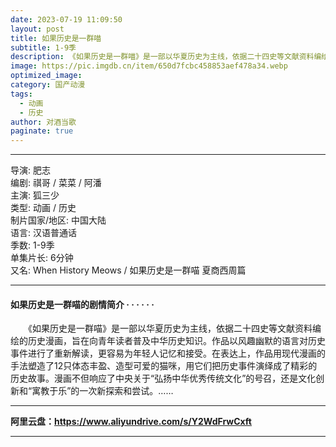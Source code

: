 ```yaml
---
date: 2023-07-19 11:09:50
layout: post
title: 如果历史是一群喵
subtitle: 1-9季 
description: 《如果历史是一群喵》是一部以华夏历史为主线，依据二十四史等文献资料编绘的历史漫画，旨在向青年读者普及中华历史知识...
image: https://pic.imgdb.cn/item/650d7fcbc458853aef478a34.webp
optimized_image: 
category: 国产动漫
tags:
  - 动画
  - 历史
author: 对酒当歌
paginate: true
---
```


---

导演: 肥志  
编剧: 祺哥 / 菜菜 / 阿潘  
主演: 狐三少  
类型: 动画 / 历史  
制片国家/地区: 中国大陆  
语言: 汉语普通话  
季数: 1-9季  
单集片长: 6分钟  
又名: When History Meows / 如果历史是一群喵 夏商西周篇  

---

#### 如果历史是一群喵的剧情简介 · · · · · ·

　　《如果历史是一群喵》是一部以华夏历史为主线，依据二十四史等文献资料编绘的历史漫画，旨在向青年读者普及中华历史知识。作品以风趣幽默的语言对历史事件进行了重新解读，更容易为年轻人记忆和接受。在表达上，作品用现代漫画的手法塑造了12只体态丰盈、造型可爱的猫咪，用它们把历史事件演绎成了精彩的历史故事。漫画不但响应了中央关于“弘扬中华优秀传统文化”的号召，还是文化创新和“寓教于乐”的一次新探索和尝试。……

---

**阿里云盘：<https://www.aliyundrive.com/s/Y2WdFrwCxft>**

---
